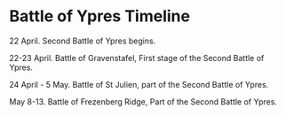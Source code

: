 # Battle of Ypres Timeline

22 April.  Second Battle of Ypres begins.

22-23 April. Battle of Gravenstafel, First stage of the Second Battle of Ypres.

24 April - 5 May. Battle of St Julien, part of the Second Battle of Ypres.

May 8-13. Battle of Frezenberg Ridge, Part of the Second Battle of Ypres.



